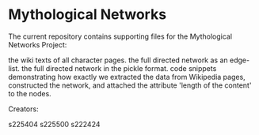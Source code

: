 # Mythological Networks

The current repository contains supporting files for the Mythological Networks Project:

the wiki texts of all character pages.
the full directed network as an edge-list.
the full directed network in the pickle format.
code snippets demonstrating how exactly we extracted the data from Wikipedia pages, constructed the network, and attached the attribute 'length of the content' to the nodes.

Creators:

s225404
s225500
s222424
